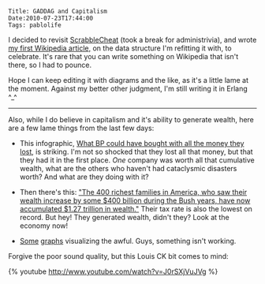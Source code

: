     Title: GADDAG and Capitalism
    Date:2010-07-23T17:44:00
    Tags: pablolife

I decided to revisit [ScrabbleCheat][1] (took a break for administrivia), and wrote 
[my first Wikipedia article,][2] on the data structure I'm refitting it
with, to celebrate. It's rare that you can write something on Wikipedia that
isn't there, so I had to pounce.

Hope I can keep editing it with diagrams and the like, as it's a little lame
at the moment. Against my better other judgment, I'm still writing it in
Erlang ^\_^

---

Also, while I do believe in capitalism and it's ability to generate wealth,
here are a few lame things from the last few days:

* This infographic, [What BP could have bought with all the money they
lost][3], is striking. I'm not so shocked that they lost all that money, but
that they had it in the first place. _One_ company was worth all that
cumulative wealth, what are the others who haven't had cataclysmic disasters
worth? And what are they doing with it?

* Then there's this: ["The 400 richest families in America, who saw their
wealth increase by some $400 billion during the Bush years, have now
accumulated $1.27 trillion in wealth."][4] Their tax rate is also the lowest
on record. But hey! They generated wealth, didn't they? Look at the economy
now!

* [Some][5] [graphs][6] visualizing the awful. Guys, something isn't
working.


Forgive the poor sound quality, but this Louis CK bit comes to mind:

{% youtube http://www.youtube.com/watch?v=J0rSXjVuJVg %}

   [1]: http://github.com/paul-meier/ScrabbleCheat
   [2]: http://en.wikipedia.org/wiki/GADDAG
   [3]: http://www.visualeconomics.com/what-bp-could-have-bought-with-all-the-money-they-lost/
   [4]: http://www.thenation.com/article/37889/no-oligarchy
   [5]: http://www.perrspectives.com/blog/archives/001908.htm
   [6]: http://modeledbehavior.com/2010/07/22/income-inequality-a-deeper-look/
